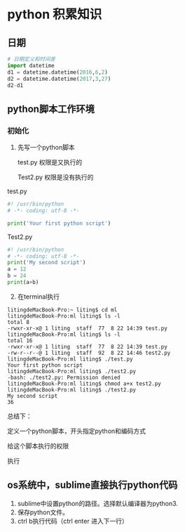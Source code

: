 # python 积累知识
## 日期
```python
# 日期定义和时间差
import datetime
d1 = datetime.datetime(2016,6,2)
d2 = datetime.datetime(2017,3,27)
d2-d1
```

## python脚本工作环境

### 初始化

1. 先写一个python脚本

   test.py 权限是又执行的

   Test2.py 权限是没有执行的

test.py

```python
#! /usr/bin/python
# -*- coding: utf-8 -*-

print('Your first python script')
```

Test2.py

```python
#! /usr/bin/python
# -*- coding: utf-8 -*-
print('My second script')
a = 12
b = 24
print(a+b)
```



2. 在terminal执行

```shell
litingdeMacBook-Pro:~ liting$ cd ml
litingdeMacBook-Pro:ml liting$ ls -l
total 8
-rwxr-xr-x@ 1 liting  staff  77  8 22 14:39 test.py
litingdeMacBook-Pro:ml liting$ ls -l
total 16
-rwxr-xr-x@ 1 liting  staff  77  8 22 14:39 test.py
-rw-r--r--@ 1 liting  staff  92  8 22 14:46 test2.py
litingdeMacBook-Pro:ml liting$ ./test.py
Your first python script
litingdeMacBook-Pro:ml liting$ ./test2.py
-bash: ./test2.py: Permission denied
litingdeMacBook-Pro:ml liting$ chmod a+x test2.py
litingdeMacBook-Pro:ml liting$ ./test2.py
My second script
36

```

总结下：

定义一个python脚本，开头指定python和编码方式

给这个脚本执行的权限

执行

## os系统中，sublime直接执行python代码
1. sublime中设置python的路径。选择默认编译器为python3.
2. 保存python文件。
3. ctrl b执行代码（ctrl enter 进入下一行）
